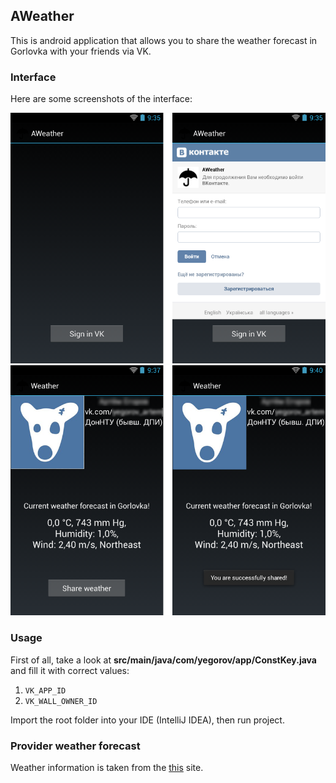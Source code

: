 ## AWeather

This is android application that allows you to share the weather forecast in Gorlovka with your friends via VK.

### Interface


Here are some screenshots of the interface:


![Sample screenshot 1](/screenshot1.png)
![Sample screenshot 2](/screenshot2.png)


### Usage

First of all, take a look at **src/main/java/com/yegorov/app/ConstKey.java** and fill it with correct values:

1. ````VK_APP_ID````
2. ````VK_WALL_OWNER_ID````

Import the root folder into your IDE (IntelliJ IDEA), then run project.

### Provider weather forecast

Weather information is taken from the [this](http://inmart.ua/show_weather) site.
